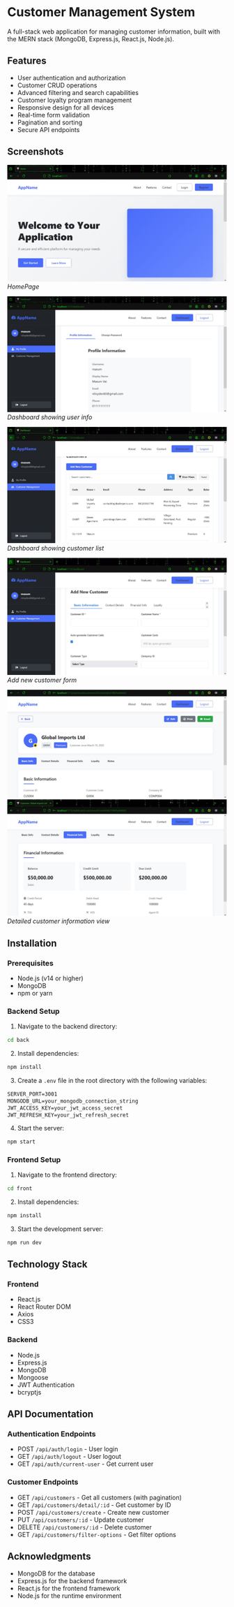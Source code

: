 # Customer Management System

A full-stack web application for managing customer information, built with the MERN stack (MongoDB, Express.js, React.js, Node.js).

## Features

- User authentication and authorization
- Customer CRUD operations
- Advanced filtering and search capabilities
- Customer loyalty program management
- Responsive design for all devices
- Real-time form validation
- Pagination and sorting
- Secure API endpoints

## Screenshots

![Home](screenshots\HomePage1.JPG)
*HomePage*

![Dashboard](screenshots\Dashboard.JPG)
*Dashboard showing user info*

![Dashboard](screenshots\CustomersList.JPG)
*Dashboard showing customer list*

![Add Customer](screenshots\CreateCustomer.JPG)
*Add new customer form*

![Customer Details](screenshots\CustomerDetails1.JPG)
![Customer Details](screenshots\CustomerDetails2.JPG)
*Detailed customer information view*

## Installation

### Prerequisites

- Node.js (v14 or higher)
- MongoDB
- npm or yarn

### Backend Setup

1. Navigate to the backend directory:
```bash
cd back
```

2. Install dependencies:
```bash
npm install
```

3. Create a `.env` file in the root directory with the following variables:
```env
SERVER_PORT=3001
MONGODB_URL=your_mongodb_connection_string
JWT_ACCESS_KEY=your_jwt_access_secret
JWT_REFRESH_KEY=your_jwt_refresh_secret
```

4. Start the server:
```bash
npm start
```

### Frontend Setup

1. Navigate to the frontend directory:
```bash
cd front
```

2. Install dependencies:
```bash
npm install
```

3. Start the development server:
```bash
npm run dev
```

## Technology Stack

### Frontend
- React.js
- React Router DOM
- Axios
- CSS3

### Backend
- Node.js
- Express.js
- MongoDB
- Mongoose
- JWT Authentication
- bcryptjs

## API Documentation

### Authentication Endpoints
- POST `/api/auth/login` - User login
- GET `/api/auth/logout` - User logout
- GET `/api/auth/current-user` - Get current user

### Customer Endpoints
- GET `/api/customers` - Get all customers (with pagination)
- GET `/api/customers/detail/:id` - Get customer by ID
- POST `/api/customers/create` - Create new customer
- PUT `/api/customers/:id` - Update customer
- DELETE `/api/customers/:id` - Delete customer
- GET `/api/customers/filter-options` - Get filter options

## Acknowledgments

- MongoDB for the database
- Express.js for the backend framework
- React.js for the frontend framework
- Node.js for the runtime environment

